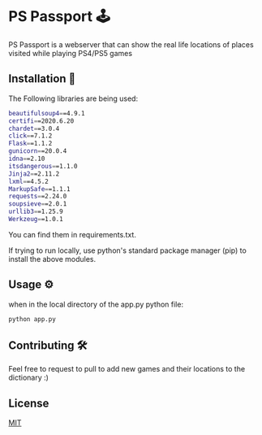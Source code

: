 # PS Passport 🕹️
PS Passport is a webserver that can show the real life locations of places visited while playing PS4/PS5 games
## Installation 💽
The Following libraries are being used:
```bash
beautifulsoup4==4.9.1
certifi==2020.6.20
chardet==3.0.4
click==7.1.2
Flask==1.1.2
gunicorn==20.0.4
idna==2.10
itsdangerous==1.1.0
Jinja2==2.11.2
lxml==4.5.2
MarkupSafe==1.1.1
requests==2.24.0
soupsieve==2.0.1
urllib3==1.25.9
Werkzeug==1.0.1
```
You can find them in requirements.txt.

If trying to run locally, use python's standard package manager (pip) to install the above modules.

## Usage ⚙️
when in the local directory of the app.py python file:
```python
python app.py
```
## Contributing 🛠️
Feel free to request to pull to add new games and their locations to the dictionary :)

## License
[MIT](https://choosealicense.com/licenses/mit/)


